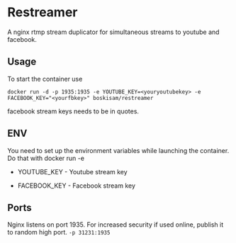 # Restreamer

A nginx rtmp stream duplicator for simultaneous streams to youtube and facebook.

## Usage

To start the container use 

`docker run -d -p 1935:1935 -e YOUTUBE_KEY=<youryoutubekey> -e FACEBOOK_KEY="<yourfbkey>" boskisam/restreamer`

facebook stream keys needs to be in quotes.

## ENV
You need to set up the environment variables while launching the container. Do that with docker run -e

* YOUTUBE_KEY - Youtube stream key

* FACEBOOK_KEY - Facebook stream key

## Ports
Nginx listens on port 1935. For increased security if used online, publish it to random high port. `-p 31231:1935`
